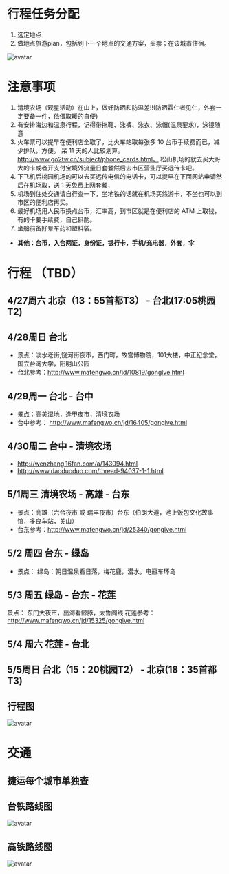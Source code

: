# 行程任务分配
1.  选定地点
2.  做地点旅游plan，包括到下一个地点的交通方案，买票；在该城市住宿。

![avatar](https://timgsa.baidu.com/timg?image&quality=80&size=b9999_10000&sec=1554233545163&di=429f5a1af7a4eff03ee48b1f890ffd2a&imgtype=0&src=http%3A%2F%2F1813.img.pp.sohu.com.cn%2Fimages%2Fblog%2F2009%2F6%2F10%2F21%2F9%2F12276a9c007g214.jpg)



# 注意事项
1. 清境农场（观星活动）在山上，做好防晒和防温差!!(防晒霜仁者见仁，外套一定要备一件，依偎取暖的自便)
2. 有安排海边和温泉行程，记得带拖鞋、泳裤、泳衣、泳帽(温泉要求)，泳镜随意
3. 火车票可以提早在便利店全取了，比火车站取每张多 10 台币手续费而已，减少排队，方便。
呆 11 天的人比较划算。http://www.go2tw.cn/subject/phone_cards.html。
松山机场的就去买大哥大的卡或者开支付宝境外流量日套餐然后去市区营业厅买远传卡吧。
4. 下飞机后桃园机场的可以去买远传电信的电话卡，可以提早在下面网站申请然后在机场取，送 1 天免费上网套餐，
5. 机场到住处交通请自行查一下，坐地铁的话就在机场买悠游卡，不坐也可以到市区的便利店再买。
6. 最好机场用人民币换点台币，汇率高，到市区就是在便利店的 ATM 上取钱，有的卡要手续费，自己斟酌。
7. 坐船前备好晕车药和塑料袋。

* **其他：台币，入台两证，身份证，银行卡，手机/充电器，外套，伞**


# 行程 （TBD）

## 4/27周六 北京（13：55首都T3） - 台北(17:05桃园T2)
## 4/28周日 台北 
* 景点：淡水老街,饶河街夜市，西门町，故宫博物院，101大楼，中正纪念堂，国立台湾大学，阳明山公园
* 台北参考：http://www.mafengwo.cn/jd/10819/gonglve.html

## 4/29周一 台北 - 台中

* 景点：高美湿地，逢甲夜市，清境农场
* 台中参考： http://www.mafengwo.cn/jd/16405/gonglve.html

## 4/30周二 台中 - 清境农场

* http://wenzhang.16fan.com/a/143094.html 
* http://www.daoduoduo.com/thread-94037-1-1.html

## 5/1周三 清境农场 - 高雄 - 台东 

* 景点：高雄（六合夜市 或 瑞丰夜市）台东（伯朗大道，池上饭包文化故事馆，多良车站，关山）
* 台东参考：http://www.mafengwo.cn/jd/25340/gonglve.html

## 5/2 周四 台东 - 绿岛
* 景点： 绿岛：朝日温泉看日落，梅花鹿，潜水，电瓶车环岛

## 5/3 周五 绿岛 - 台东 - 花莲
景点： 东门大夜市，出海看鲸豚，太鲁阁线
花莲参考：http://www.mafengwo.cn/jd/15325/gonglve.html

## 5/4 周六 花莲 - 台北
## 5/5周日 台北（15：20桃园T2） - 北京(18：35首都T3)

## 行程图
![avatar](https://github.com/zuyangyang/happy_taiwan/blob/master/WechatIMG70%E5%85%A8.png)

# 交通
## 捷运每个城市单独查
## 台铁路线图
![avatar](http://static.taiwandao.tw//uploads/images/20151216/1450244471375390.jpg)
## 高铁路线图
![avatar](https://gss0.bdstatic.com/94o3dSag_xI4khGkpoWK1HF6hhy/baike/c0%3Dbaike150%2C5%2C5%2C150%2C50/sign=d1278d8963061d95694b3f6a1a9d61b4/0b46f21fbe096b638e02aae101338744ebf8ac6c.jpg)


